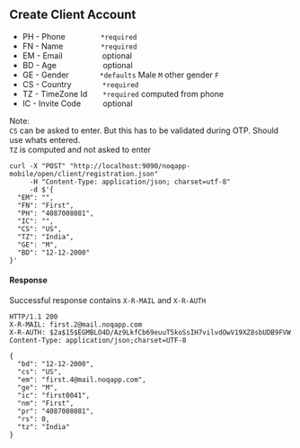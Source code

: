 ## Create Client Account

- PH - Phone          &nbsp;&nbsp;&nbsp;&nbsp;&nbsp;&nbsp;&nbsp;&nbsp;&nbsp;&nbsp;&nbsp;&nbsp;&nbsp;&nbsp;&nbsp;`*required`
- FN - Name           &nbsp;&nbsp;&nbsp;&nbsp;&nbsp;&nbsp;&nbsp;&nbsp;&nbsp;&nbsp;&nbsp;&nbsp;&nbsp;&nbsp;&nbsp;&nbsp;`*required`
- EM - Email          &nbsp;&nbsp;&nbsp;&nbsp;&nbsp;&nbsp;&nbsp;&nbsp;&nbsp;&nbsp;&nbsp;&nbsp;&nbsp;&nbsp;&nbsp;&nbsp;&nbsp;optional
- BD - Age            &nbsp;&nbsp;&nbsp;&nbsp;&nbsp;&nbsp;&nbsp;&nbsp;&nbsp;&nbsp;&nbsp;&nbsp;&nbsp;&nbsp;&nbsp;&nbsp;&nbsp;&nbsp;&nbsp;&nbsp;optional
- GE - Gender         &nbsp;&nbsp;&nbsp;&nbsp;&nbsp;&nbsp;&nbsp;&nbsp;&nbsp;&nbsp;&nbsp;&nbsp;&nbsp;`*defaults` Male `M` other gender `F`
- CS - Country        &nbsp;&nbsp;&nbsp;&nbsp;&nbsp;&nbsp;&nbsp;&nbsp;&nbsp;&nbsp;&nbsp;&nbsp;&nbsp;`*required`
- TZ - TimeZone Id    &nbsp;&nbsp;&nbsp;&nbsp;&nbsp;&nbsp;`*required` computed from phone
- IC - Invite Code    &nbsp;&nbsp;&nbsp;&nbsp;&nbsp;&nbsp;&nbsp;&nbsp;&nbsp;optional

Note:   
`CS` can be asked to enter. But this has to be validated during OTP. Should use whats entered.  
`TZ` is computed and not asked to enter  
    
    curl -X "POST" "http://localhost:9090/noqapp-mobile/open/client/registration.json" 
         -H "Content-Type: application/json; charset=utf-8" 
         -d $'{
      "EM": "",
      "FN": "First",
      "PH": "4087008081",
      "IC": "",
      "CS": "US",
      "TZ": "India",
      "GE": "M",
      "BD": "12-12-2000"
    }'


#### Response

Successful response contains `X-R-MAIL` and `X-R-AUTH`


    HTTP/1.1 200 
    X-R-MAIL: first.2@mail.noqapp.com
    X-R-AUTH: $2a$15$EGMBLO4D/Az9LkfCb69euuT5koSsIH7vilvdOwV19XZ8sbUDB9FVW
    Content-Type: application/json;charset=UTF-8
    
    {
      "bd": "12-12-2000",
      "cs": "US",
      "em": "first.4@mail.noqapp.com",
      "ge": "M",
      "ic": "first0041",
      "nm": "First",
      "pr": "4087008081",
      "rs": 0,
      "tz": "India"
    }